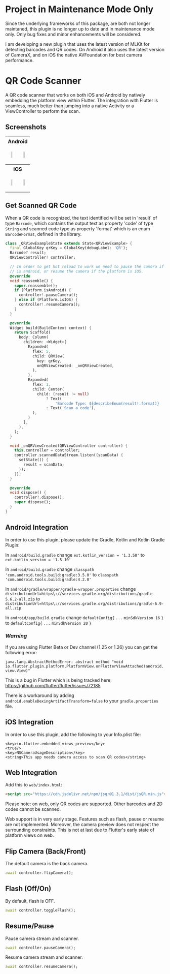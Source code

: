 # Project in Maintenance Mode Only

Since the underlying frameworks of this package, are both not longer maintaned, this plugin is no longer up to date and in maintenance mode only. Only bug fixes and minor enhancements will be considered.

I am developing a new plugin that uses the latest version of MLKit for detecting barcodes and QR codes. On Android it also uses the latest version of CameraX, and on iOS the native AVFoundation for best camera performance. 

# QR Code Scanner



A QR code scanner that works on both iOS and Android by natively embedding the platform view within Flutter. The integration with Flutter is seamless, much better than jumping into a native Activity or a ViewController to perform the scan.

## Screenshots
<table>
<tr>
<th colspan="2">
Android
</th>
</tr>

<tr>
<td>
<p align="center">
<img src="https://raw.githubusercontent.com/juliuscanute/qr_code_scanner/master/.resources/android-app-screen-one.jpg" width="30%" height="30%">
</p>
</td>
<td>
<p align="center">
<img src="https://raw.githubusercontent.com/juliuscanute/qr_code_scanner/master/.resources/android-app-screen-two.jpg" width="30%" height="30%">
</p>
</td>
</tr>

<tr>
<th colspan="2">
iOS
</th>
</tr>

<tr>
<td>
<p align="center">
<img src="https://raw.githubusercontent.com/juliuscanute/qr_code_scanner/master/.resources/ios-app-screen-one.png" width="30%" height="30%">
</p>
</td>
<td>
<p align="center">
<img src="https://raw.githubusercontent.com/juliuscanute/qr_code_scanner/master/.resources/ios-app-screen-two.png" width="30%" height="30%">
</p>
</td>
</tr>

</table>

## Get Scanned QR Code

When a QR code is recognized, the text identified will be set in 'result' of type `Barcode`, which contains the output text as property 'code' of type `String` and scanned code type as property 'format' which is an enum `BarcodeFormat`, defined in the library.

```dart
class _QRViewExampleState extends State<QRViewExample> {
  final GlobalKey qrKey = GlobalKey(debugLabel: 'QR');
  Barcode? result;
  QRViewController? controller;

  // In order to get hot reload to work we need to pause the camera if the platform
  // is android, or resume the camera if the platform is iOS.
  @override
  void reassemble() {
    super.reassemble();
    if (Platform.isAndroid) {
      controller!.pauseCamera();
    } else if (Platform.isIOS) {
      controller!.resumeCamera();
    }
  }

  @override
  Widget build(BuildContext context) {
    return Scaffold(
      body: Column(
        children: <Widget>[
          Expanded(
            flex: 5,
            child: QRView(
              key: qrKey,
              onQRViewCreated: _onQRViewCreated,
            ),
          ),
          Expanded(
            flex: 1,
            child: Center(
              child: (result != null)
                  ? Text(
                      'Barcode Type: ${describeEnum(result!.format)}   Data: ${result!.code}')
                  : Text('Scan a code'),
            ),
          )
        ],
      ),
    );
  }

  void _onQRViewCreated(QRViewController controller) {
    this.controller = controller;
    controller.scannedDataStream.listen((scanData) {
      setState(() {
        result = scanData;
      });
    });
  }

  @override
  void dispose() {
    controller?.dispose();
    super.dispose();
  }
}

```

## Android Integration
In order to use this plugin, please update the Gradle, Kotlin and Kotlin Gradle Plugin:

In ```android/build.gradle``` change ```ext.kotlin_version = '1.3.50'``` to ```ext.kotlin_version = '1.5.10'```

In ```android/build.gradle``` change ```classpath 'com.android.tools.build:gradle:3.5.0'``` to ```classpath 'com.android.tools.build:gradle:4.2.0'```

In ```android/gradle/wrapper/gradle-wrapper.properties``` change ```distributionUrl=https\://services.gradle.org/distributions/gradle-5.6.2-all.zip``` to ```distributionUrl=https\://services.gradle.org/distributions/gradle-6.9-all.zip```

In ```android/app/build.gradle``` change 
```defaultConfig{```
  ```...```
  ```minSdkVersion 16```
```}``` to 
```defaultConfig{```
  ```...```
  ```minSdkVersion 20```
```}```

### *Warning*
If you are using Flutter Beta or Dev channel (1.25 or 1.26) you can get the following error:

`java.lang.AbstractMethodError: abstract method "void io.flutter.plugin.platform.PlatformView.onFlutterViewAttached(android.view.View)"`

This is a bug in Flutter which is being tracked here: https://github.com/flutter/flutter/issues/72185

There is a workaround by adding `android.enableDexingArtifactTransform=false` to your `gradle.properties` file.

## iOS Integration
In order to use this plugin, add the following to your Info.plist file:
```
<key>io.flutter.embedded_views_preview</key>
<true/>
<key>NSCameraUsageDescription</key>
<string>This app needs camera access to scan QR codes</string>
```

## Web Integration

Add this to `web/index.html`:

```html
<script src="https://cdn.jsdelivr.net/npm/jsqr@1.3.1/dist/jsQR.min.js"></script>
```

Please note: on web, only QR codes are supported. Other barcodes and 2D codes cannot be scanned.

Web support is in very early stage. Features such as flash, pause or resume are not implemented. Moreover, the camera 
preview does not respect the surrounding constraints. This is not at last due to Flutter's early state of platform views
on web.

## Flip Camera (Back/Front)
The default camera is the back camera.
```dart
await controller.flipCamera();
```

## Flash (Off/On)
By default, flash is OFF.
```dart
await controller.toggleFlash();
```

## Resume/Pause
Pause camera stream and scanner.
```dart
await controller.pauseCamera();
```
Resume camera stream and scanner.
```dart
await controller.resumeCamera();
```
